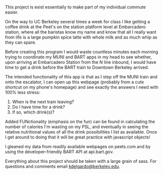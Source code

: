 This project is exist essentially to make part of my individual commute easier.

On the way to UC Berkeley several times a week for class I like getting a 
coffee drink at the Peet's on the station platform level at Embarcadero station,
where all the baristas know my name and know that all I really want from life is
a large pumpkin spice latte with whole milk and as much whip as they can spare. 

Before creating this program I would waste countless minutes each morning trying
to coordinate my MUNI and BART apps in my head to see whether, upon arriving at
Embarcadero Station from the N line inbound, I would have time to get a drink 
before the BART train to Downtown Berkeley arrived.

The intended functionality of this app is that as I step off the MUNI train and 
onto the escalator, I can open up this webpage (probably from a cute shortcut on
my phone's homepage) and see exactly the answers I need with 100% less stress:

1. When is the next train leaving?
2. Do I have time for a drink?
3. If so, which drink(s)?

Added FUNctionality (emphasis on the fun) can be found in calculating the number
of calories I'm wasting on my PSL, and eventually in seeing the relative
nutritional values of all the drink possibilities I list as available. Once I 
get around to doing that it will be great practice with javascript objects!

I gleaned my data from readily available webpages on peets.com and by using the 
developer-friendly BART API at api.bart.gov.

Everything about this project should be taken with a large grain of sass.  For 
questions and comments email kdelgardo@berkeley.edu.